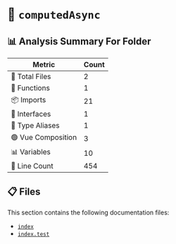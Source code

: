 # 📁 `computedAsync`

## 📊 Analysis Summary For Folder

| Metric | Count |
|--------|-------|
| 📁 Total Files | 2 |
| 🔧 Functions | 1 |
| 📦 Imports | 21 |
| 📐 Interfaces | 1 |
| 📑 Type Aliases | 1 |
| 🟢 Vue Composition | 3 |
| 📊 Variables | 10 |
| 🔢 Line Count | 454 |


## 📋 Files

This section contains the following documentation files:

- [`index`](./index.md)
- [`index.test`](./index.test.md)